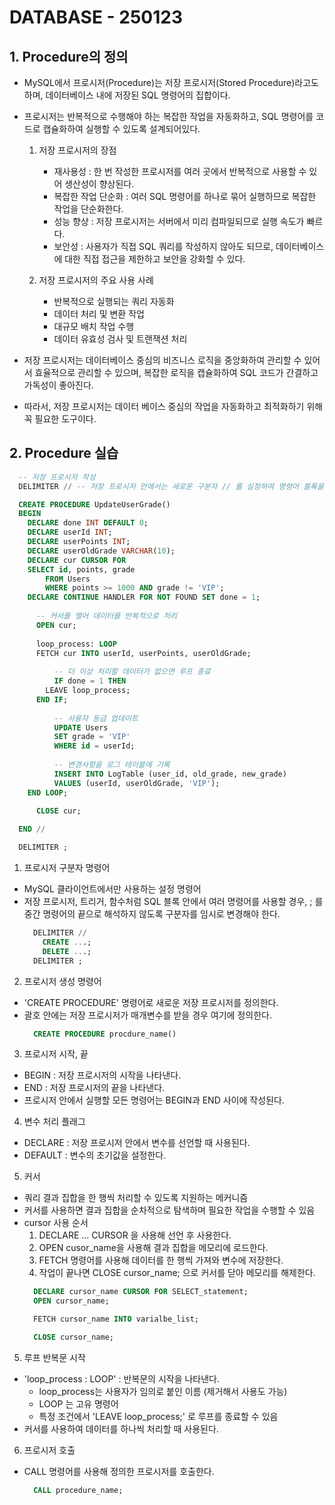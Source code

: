 # DATABASE - 250123

## 1. Procedure의 정의
- MySQL에서 프로시저(Procedure)는 저장 프로시저(Stored Procedure)라고도 하며, 데이터베이스 내에 저장된 SQL 명령어의 집합이다.

- 프로시저는 반복적으로 수행해야 하는 복잡한 작업을 자동화하고, SQL 명령어를 코드로 캡슐화하여 실행할 수 있도록 설계되어있다.

  1. 저장 프로시저의 장점
      - 재사용성 : 한 번 작성한 프로시저를 여러 곳에서 반복적으로 사용할 수 있어 생산성이 향상된다.
      - 복잡한 작업 단순화 : 여러 SQL 명령어를 하나로 묶어 실행하므로 복잡한 작업을 단순화한다.
      - 성능 향상 : 저장 프로시저는 서버에서 미리 컴파일되므로 실행 속도가 빠르다.
      - 보안성 : 사용자가 직접 SQL 쿼리를 작성하지 않아도 되므로, 데이터베이스에 대한 직접 접근을 제한하고 보안을 강화할 수 있다.
  
  2. 저장 프로시저의 주요 사용 사례
      - 반복적으로 실행되는 쿼리 자동화
      - 데이터 처리 및 변환 작업
      - 대규모 배치 작업 수행
      - 데이터 유효성 검사 및 트랜잭션 처리
  
- 저장 프로시저는 데이터베이스 중심의 비즈니스 로직을 중앙화하여 관리할 수 있어서 효율적으로 관리할 수 있으며, 복잡한 로직을 캡슐화하여 SQL 코드가 간결하고 가독성이 좋아진다.

- 따라서, 저장 프로시저는 데이터 베이스 중심의 작업을 자동화하고 최적화하기 위해 꼭 필요한 도구이다.

## 2. Procedure 실습

```SQL
  -- 저장 프로시저 작성
  DELIMITER // -- 저장 프로시저 안에서는 새로운 구분자 // 를 실정하여 명령어 블록을 처리한다.

  CREATE PROCEDURE UpdateUserGrade()
  BEGIN
    DECLARE done INT DEFAULT 0;
    DECLARE userId INT;
    DECLARE userPoints INT;
    DECLARE userOldGrade VARCHAR(10);
    DECLARE cur CURSOR FOR
    SELECT id, points, grade
        FROM Users
        WHERE points >= 1000 AND grade != 'VIP';
    DECLARE CONTINUE HANDLER FOR NOT FOUND SET done = 1;
      
      -- 커서를 열어 데이터를 반복적으로 처리
      OPEN cur;
      
      loop_process: LOOP
      FETCH cur INTO userId, userPoints, userOldGrade;
          
          -- 더 이상 처리할 데이터가 없으면 루프 종료
          IF done = 1 THEN
        LEAVE loop_process;
      END IF;
          
          -- 사용자 등급 업데이트
          UPDATE Users
          SET grade = 'VIP'
          WHERE id = userId;
          
          -- 변경사항을 로그 테이블에 기록
          INSERT INTO LogTable (user_id, old_grade, new_grade)
          VALUES (userId, userOldGrade, 'VIP');
    END LOOP;
      
      CLOSE cur;

  END //

  DELIMITER ;

```

1. 프로시저 구분자 명령어   
  - MySQL 클라이언트에서만 사용하는 설정 명령어   
  - 저장 프로시저, 트리거, 함수처럼 SQL 블록 안에서 여러 명령어를 사용할 경우, ; 를 중간 명령어의 끝으로 해석하지 않도록 구분자를 임시로 변경해야 한다.
    ```SQL
      DELIMITER //
        CREATE ...;
        DELETE ...;
      DELIMITER ;
    ```
    

2. 프로시저 생성 명령어
  - 'CREATE PROCEDURE' 명령어로 새로운 저장 프로시저를 정의한다.
  - 괄호 안에는 저장 프로시저가 매개변수를 받을 경우 여기에 정의한다.
    ```SQL
      CREATE PROCEDURE procdure_name()
    ```

3. 프로시저 시작, 끝
  - BEGIN : 저장 프로시저의 시작을 나타낸다.
  - END : 저장 프로시저의 끝을 나타낸다.
  - 프로시저 안에서 실행할 모든 명령어는 BEGIN과 END 사이에 작성된다.

4. 변수 처리 플래그
  - DECLARE : 저장 프로시저 안에서 변수를 선언할 때 사용된다.
  - DEFAULT : 변수의 초기값을 설정한다.

5. 커서
  - 쿼리 결과 집합을 한 행씩 처리할 수 있도록 지원하는 메커니즘
  - 커서를 사용하면 결과 집합을 순차적으로 탐색하며 필요한 작업을 수행할 수 있음
  - cursor 사용 순서
    1. DECLARE ... CURSOR 을 사용해 선언 후 사용한다.
    2. OPEN cusor_name을 사용해 결과 집합을 메모리에 로드한다.
    3. FETCH 명령어를 사용해 데이터를 한 행씩 가져와 변수에 저장한다.
    4. 작업이 끝나면 CLOSE cursor_name; 으로 커서를 닫아 메모리를 해제한다.
    ```SQL
      DECLARE cursor_name CURSOR FOR SELECT_statement;
      OPEN cursor_name;

      FETCH cursor_name INTO varialbe_list;

      CLOSE cursor_name;
    ```

5. 루프 반복문 시작
  - 'loop_process : LOOP' : 반복문의 시작을 나타낸다.
    - loop_process는 사용자가 임의로 붙인 이름 (제거해서 사용도 가능)
    - LOOP 는 고유 명령어
    - 특정 조건에서 'LEAVE loop_process;' 로 루프를 종료할 수 있음
  - 커서를 사용하여 데이터를 하나씩 처리할 때 사용된다.

6. 프로시저 호출
  - CALL 명령어를 사용해 정의한 프로시저를 호출한다.
    ```SQL
      CALL procedure_name;
    ```